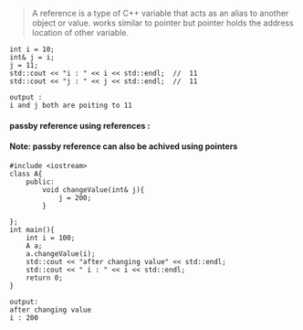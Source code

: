 > A reference is a type of C++ variable that acts as an alias to another object or value.
> works similar to pointer but pointer holds the address location of other variable.


    int i = 10;
    int& j = i;
    j = 11;
    std::cout << "i : " << i << std::endl;  //  11
    std::cout << "j : " << j << std::endl;  //  11
    
    output : 
    i and j both are poiting to 11
    
    
#### passby reference using references :

#### Note: passby reference can also be achived using pointers
    
    #include <iostream>
    class A{
        public:
            void changeValue(int& j){
                j = 200;            
            }    

    };
    int main(){        
        int i = 100;        
        A a;
        a.changeValue(i);
        std::cout << "after changing value" << std::endl;
        std::cout << " i : " << i << std::endl;
        return 0;
    }
    
    output: 
    after changing value
    i : 200
    
    
